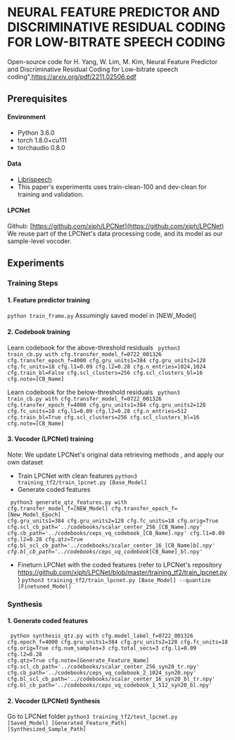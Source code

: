 # NEURAL FEATURE PREDICTOR AND DISCRIMINATIVE RESIDUAL CODING FOR LOW-BITRATE SPEECH CODING

Open-source code for  H. Yang, W. Lim, M. Kim, Neural Feature Predictor and Discriminative Residual Coding for Low-bitrate speech coding",https://arxiv.org/pdf/2211.02506.pdf

## Prerequisites
#### Environment
- Python 3.6.0 <br>
- torch 1.8.0+cu111 <br>
- torchaudio 0.8.0 <br>
#### Data
- [Librispeech](https://ieeexplore.ieee.org/document/7178964)
- This paper's experiments uses train-clean-100 and dev-clean for training and validation.
#### LPCNet
Github: [https://github.com/xiph/LPCNet](https://github.com/xiph/LPCNet)
We reuse part of the LPCNet's data processing code, and its model as our sample-level vocoder.

## Experiments


### Training Steps
#### 1. Feature predictor training
<code>python train_frame.py</code> Assumingly saved model in [NEW_Model]
#### 2. Codebook training

Learn codebook for the above-threshold residuals
<code> python3 train_cb.py with cfg.transfer_model_f=0722_001326 cfg.transfer_epoch_f=4000 cfg.gru_units1=384 cfg.gru_units2=128 cfg.fc_units=18 cfg.l1=0.09 cfg.l2=0.28 cfg.n_entries=1024,1024 cfg.train_bl=False cfg.scl_clusters=256 cfg.scl_clusters_bl=16 cfg.note=[CB_Name]</code>

Learn codebook for the below-threshold residuals
<code> python3 train_cb.py with cfg.transfer_model_f=0722_001326 cfg.transfer_epoch_f=4000 cfg.gru_units1=384 cfg.gru_units2=128 cfg.fc_units=18 cfg.l1=0.09 cfg.l2=0.28 cfg.n_entries=512 cfg.train_bl=True cfg.scl_clusters=256 cfg.scl_clusters_bl=16 cfg.note=[CB_Name]</code>
#### 3. Vocoder (LPCNet) training
Note: We update LPCNet's original data retrieving methods , and apply our own dataset

- Train LPCNet with clean features
<code>python3 training_tf2/train_lpcnet.py [Base_Model]</code>
- Generate coded features

<code> python3 generate_qtz_features.py with cfg.transfer_model_f=[NEW_Model] cfg.transfer_epoch_f=[New_Model_Epoch] cfg.gru_units1=384 cfg.gru_units2=128 cfg.fc_units=18 cfg.orig=True cfg.scl_cb_path='../codebooks/scalar_center_256_[CB_Name].npy' cfg.cb_path='../codebooks/ceps_vq_codebook_[CB_Name].npy' cfg.l1=0.09 cfg.l2=0.28 cfg.qtz=True cfg.bl_scl_cb_path='../codebooks/scalar_center_16_[CB_Name]_bl.npy' cfg.bl_cb_path='../codebooks/ceps_vq_codebook_[CB_Name]_bl.npy'</code>

- Fineturn LPCNet with the coded features (refer to LPCNet's repository https://github.com/xiph/LPCNet/blob/master/training_tf2/train_lpcnet.py )
<code>python3 training_tf2/train_lpcnet.py [Base_Model] --quantize [Finetuned_Model]</code>

### Synthesis
#### 1. Generate coded features 
<code> python synthesis_qtz.py with cfg.model_label_f=0722_001326 cfg.epoch_f=4000 cfg.gru_units1=384 cfg.gru_units2=128 cfg.fc_units=18 cfg.orig=True cfg.num_samples=3 cfg.total_secs=3 cfg.l1=0.09 cfg.l2=0.28 cfg.qtz=True cfg.note=[Generate_Feature_Name] cfg.scl_cb_path='../codebooks/scalar_center_256_syn20_tr.npy' cfg.cb_path='../codebooks/ceps_vq_codebook_2_1024_syn20.npy' cfg.bl_scl_cb_path='../codebooks/scalar_center_16_syn20_bl_tr.npy' cfg.bl_cb_path='../codebooks/ceps_vq_codebook_1_512_syn20_bl.npy' </code>
#### 2. Vocoder (LPCNet) Synthesis
Go to LPCNet folder
<code>python3 training_tf2/test_lpcnet.py [Saved_Model] [Generated_Feature_Path] [Synthesized_Sample_Path]</code>

